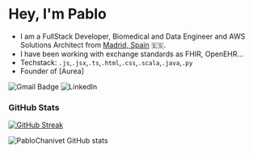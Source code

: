 # Hey, I'm Pablo

- I am a FullStack Developer, Biomedical and Data Engineer and AWS Solutions Architect from [Madrid, Spain](https://youtu.be/oEbVbKufTII?feature=shared) 🇪🇸.
- I have been working with exchange standards as FHIR, OpenEHR...
- Techstack: `.js`,`.jsx`,`.ts`,`.html`,`.css`,`.scala`,`.java`,`.py`
- Founder of [Aurea]

![Gmail Badge](https://img.shields.io/badge/Gmail-D14836?style=for-the-badge&logo=gmail&logoColor=white&link=mailto:pablo.chanivetgarcia@gmail.com) ![LinkedIn](https://img.shields.io/badge/linkedin-%230077B5.svg?style=for-the-badge&logo=linkedin&logoColor=white&link=https://linkedin.com/ln/pablochanivetgarcia/)

### GitHub Stats

[![GitHub Streak](https://github-readme-streak-stats.herokuapp.com?user=PabloChanivet&theme=vue)](https://git.io/streak-stats)

![PabloChanivet GitHub stats](https://github-readme-stats.vercel.app/api?username=PabloChanivet&theme=shadow-green&show_icons=true)

<!---
PabloChanivet/PabloChanivet is a ✨ special ✨ repository because its `README.md` (this file) appears on your GitHub profile.
You can click the Preview link to take a look at your changes.
--->
